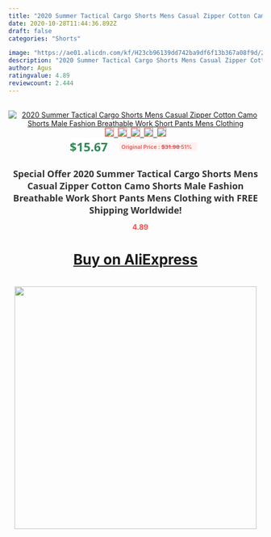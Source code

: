 ```yaml
---
title: "2020 Summer Tactical Cargo Shorts Mens Casual Zipper Cotton Camo Shorts Male Fashion Breathable Work Short Pants Mens Clothing"
date: 2020-10-28T11:44:36.892Z
draft: false
categories: "Shorts"

image: "https://ae01.alicdn.com/kf/H23cb96139dd742ba9df6f13b367a08f9d/2020-Summer-Tactical-Cargo-Shorts-Mens-Casual-Zipper-Cotton-Camo-Shorts-Male-Fashion-Breathable-Work-Short.jpg"
description: "2020 Summer Tactical Cargo Shorts Mens Casual Zipper Cotton Camo Shorts Male Fashion Breathable Work Short Pants Mens Clothing"
author: Agus
ratingvalue: 4.89
reviewcount: 2.444
---
```

<br>
<div style="text-align: center;">
<a href="https://s.click.aliexpress.com/e/_A5Awg9" target="_blank" rel="nofollow noopener noreferrer"><img alt="2020 Summer Tactical Cargo Shorts Mens Casual Zipper Cotton Camo Shorts Male Fashion Breathable Work Short Pants Mens Clothing" class="magnifier-image" src="https://ae01.alicdn.com/kf/H23cb96139dd742ba9df6f13b367a08f9d/2020-Summer-Tactical-Cargo-Shorts-Mens-Casual-Zipper-Cotton-Camo-Shorts-Male-Fashion-Breathable-Work-Short.jpg_640x640.jpg">
<br>
<img style="border:1px solid salmon" src="https://ae01.alicdn.com/kf/H23cb96139dd742ba9df6f13b367a08f9d/2020-Summer-Tactical-Cargo-Shorts-Mens-Casual-Zipper-Cotton-Camo-Shorts-Male-Fashion-Breathable-Work-Short.jpg_120x120.jpg">&nbsp;&nbsp;<img style="border:1px solid salmon" src="https://ae01.alicdn.com/kf/Ha632a13eb2d8472a92300b372d64a034u/2020-Summer-Tactical-Cargo-Shorts-Mens-Casual-Zipper-Cotton-Camo-Shorts-Male-Fashion-Breathable-Work-Short.jpg_120x120.jpg">&nbsp;&nbsp;<img style="border:1px solid salmon" src="https://ae01.alicdn.com/kf/H2f908b6f0f8e40aaa1659937d24f68deu/2020-Summer-Tactical-Cargo-Shorts-Mens-Casual-Zipper-Cotton-Camo-Shorts-Male-Fashion-Breathable-Work-Short.jpg_120x120.jpg">&nbsp;&nbsp;<img style="border:1px solid salmon" src="https://ae01.alicdn.com/kf/Hf9beb2663d854afa9684283910713d85f/2020-Summer-Tactical-Cargo-Shorts-Mens-Casual-Zipper-Cotton-Camo-Shorts-Male-Fashion-Breathable-Work-Short.jpg_120x120.jpg">&nbsp;&nbsp;<img style="border:1px solid salmon" src="https://ae01.alicdn.com/kf/H9eafa5c619a34615a690f982229c2feab/2020-Summer-Tactical-Cargo-Shorts-Mens-Casual-Zipper-Cotton-Camo-Shorts-Male-Fashion-Breathable-Work-Short.jpg_120x120.jpg"></a></div><br0>
<div style="text-align: center;"><span style="background-color: white; border: 0px; box-sizing: border-box; color: seagreen; display: inline-block; font-family: &quot;open sans&quot; , &quot;arial&quot; , &quot;helvetica&quot; , sans-serif , &quot;heiti&quot;; font-size: 24px; font-stretch: inherit; font-weight: 700; line-height: inherit; margin: 0px 10px 0px 0px; padding: 0px; vertical-align: middle;">$15.67 </span>
<span style="background: rgb(255 , 241 , 241); border-radius: 3px; border: 0px; box-sizing: border-box; color: #ff4747; display: inline-block; font-family: inherit; font-size: 12px; font-stretch: inherit; font-style: inherit; font-variant: inherit; font-weight: 600; line-height: inherit; margin: 0px; padding: 2px 5px; transform: scale(0.9); vertical-align: middle;">Original Price : <b style="text-decoration: line-through;">$31.98 </b> 51%&nbsp;&nbsp;</span></div>
<h1 style="color: #333333; display: inline-block; font-family: &quot;open sans&quot; , &quot;arial&quot; , &quot;helvetica&quot; , sans-serif , &quot;heiti&quot;; font-size: 18px; font-stretch: inherit; font-weight: 700; text-align: center;">Special Offer 2020 Summer Tactical Cargo Shorts Mens Casual Zipper Cotton Camo Shorts Male Fashion Breathable Work Short Pants Mens Clothing with FREE Shipping Worldwide!</h1>
<div style="color: #ff4747; text-align: center;">
<img src="https://4.bp.blogspot.com/-M0ZcTcb-5uY/XleCXlxnR4I/AAAAAAAAAEc/OrjgMkXV1oMQFaCRZj5HQwOCBcu3w1FegCPcBGAYYCw/s1600/star.png" style="height: 15px;">&nbsp;<b>4.89</b></div>
<div class="button_cont" align="center"><a class="buynow_a" href="https://s.click.aliexpress.com/e/_A5Awg9" target="_blank" rel="nofollow noopener noreferrer"><H1>Buy on AliExpress</H1></a></div><br>
<div class="separator" style="clear: both; text-align: center;">
<img src="https://lh3.googleusercontent.com/-pTy5HemUv9M/XlePHvY0dAI/AAAAAAAAAE4/0nX5iRUoIWY8eMW9Dpxeirr157OZliDIgCLcBGAsYHQ/s1600/badge.gif" width="480">
</div>
